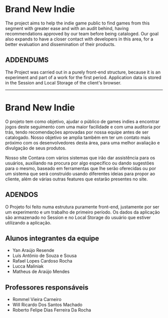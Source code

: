 # Brand New Indie

The project aims to help the indie game public to find games from this segment with greater ease and with an audit behind, having recommendations approved by our team before being cataloged. Our goal also expands to have a closer contact with developers in this area, for a better evaluation and dissemination of their products.

## ADDENDUMS

The Project was carried out in a purely front-end structure, because it is an experiment and part of a work for the first period. Application data is stored in the Session and Local Storage of the client's browser.

***

# Brand New Indie

O projeto tem como objetivo, ajudar o público de games indies a encontrar jogos deste seguimento com uma maior facilidade e com uma auditoria por trás, tendo recomendações aprovadas por nossa equipe antes de ser catalogado. Nosso objetivo se amplia também em ter um contato mais próximo com os desenvolvedores desta área, para uma melhor avaliação e divulgação de seus produtos.

Nosso site Contara com vários sistemas que irão dar assistência para os usuários, auxiliando na procura por algo específico ou dando sugestões para o mesmo, baseado em ferramentas que lhe serão oferecidas ou por um sistema que será construído usando diferentes ideias para propor ao cliente, além de várias outras features que estarão presentes no site.

## ADENDOS

O Projeto foi feito numa estrutura puramente front-end, justamente por ser um experimento e um trabalho de primeiro período. Os dados da aplicação são armazenado no Session e no Local Storage do usuário que estiver utilizando a aplicação.

## Alunos integrantes da equipe

- Yan Araújo Resende
- Luís Antônio de Souza e Sousa
- Rafael Lopes Cardoso Rocha
- Lucca Maliniak
- Matheus de Araújo Mendes

## Professores responsáveis

- Rommel Vieira Carneiro
- Will Ricardo Dos Santos Machado
- Roberto Felipe Dias Ferreira Da Rocha
